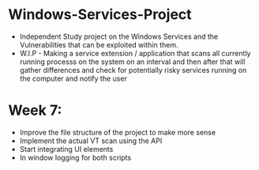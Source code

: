 # Windows-Services-Project
- Independent Study project on the Windows Services and the Vulnerabilities that can be exploited within them.
- W.I.P - Making a service extension / application that scans all currently running processs on the system on an interval and then after that will gather differences and check for potentially risky services running on the computer and notify the user
# Week 7:
- Improve the file structure of the project to make more sense
- Implement the actual VT scan using the API
- Start integrating UI elements
- In window logging for both scripts
